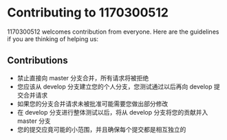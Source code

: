 ﻿# Contributing to 1170300512

1170300512 welcomes contribution from everyone. Here are the guidelines if you are
thinking of helping us:

## Contributions
- 禁止直接向 master 分支合并，所有请求将被拒绝
- 您应该从 develop 分支建立您的个人分支，您测试通过以后再向 develop 提交合并请求
- 如果您的分支合并请求未被批准可能需要您做出部分修改
- 在 develop 分支进行整体测试以后，将从 develop 分支将您的贡献并入 master 分支
- 您的提交应竟可能的小范围，并且确保每个提交都是相互独立的

